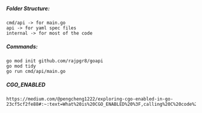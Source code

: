 
##### Folder Structure:
```
cmd/api -> for main.go
api -> for yaml spec files
internal -> for most of the code
```

##### Commands:
```
go mod init github.com/rajpgr8/goapi
go mod tidy
go run cmd/api/main.go
```

##### CGO_ENABLED 
```
https://medium.com/@pengcheng1222/exploring-cgo-enabled-in-go-23cf5cf2fe88#:~:text=What%20is%20CGO_ENABLED%20%3F,calling%20C%20code%20from%20Go.
```
